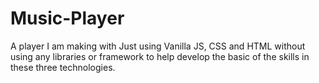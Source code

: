 # Music-Player
A player I am making with Just using Vanilla JS, CSS and HTML without using any 
libraries or framework to help develop the basic of the skills in these three technologies.
